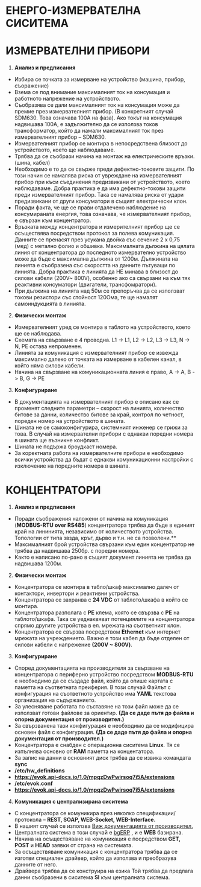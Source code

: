 # ЕНЕРГО-ИЗМЕРВАТЕЛНА СИСИТЕМА

# ИЗМЕРВАТЕЛНИ ПРИБОРИ

1. **Анализ и предписания**

- Избира се точката за измерване на устройство (машина, прибор, съоражение)
- Взема се под внимание максималният ток на консумация и работното напрежение на устройството.
- Съобразява се дали максималният ток на консумация може да премие през измервателният прибор. (В конкретният случай SDM630. Това означава 100А на фаза). Ако токът на консумация надвишава 100А, е задължително да се използва токов трансформатор, който да намали максималният ток през измервателният прибор – SDM630.
- Измервателният прибор се монтира в непосредствена близост до устройството, което ще наблюдаваме.
- Трябва да се съобрази начина на монтаж на електрическите връзки.(шина, кабел)
- Необходимо е то да се свърже преди дефектно-токовите защити. По този начин се намалява риска от увреждане на измервателният прибор при къси съединения предизвикани от устройството, което наблюдаваме. Добра практика е да има дефектно-токови защити преди измервателният прибор. Така се намалява риска от удари предизвикани от други консуматори в същият електрически клон.
- Поради факта, че ще се прави отдалечено наблюдение на консумираната енергия, това означава, че измервателният прибор, e свързан към концентратор.
- Връзката между концентратора и измерителният прибор ще се осъществява посредством протокол за полева комуникация. Данните се пренасят през усукана двойка със сечение 2 х 0,75 (мед) с метално фолио и обшивка. Максималната дължина на цялата линия от концентратора до последното измервателно устройство може да бъде с максимална дължина от 1200м. Дължината на линията е съобразена със скоростта на данните пътуващи по линията. Добра практика е линията да НЕ минава в близост до силови кабели (200V~ 800V), особенно ако са свързани на към тях реактивни консуматори (двигатели, трансфомратори).
- При дължина на линията над 50м се препоръчва да се използват токови резистори със стойност 120Ома, те ще намалят самоиндукцията в линията.

2. **Физически монтаж**
- Измервателният уред се монтира в таблото на устройството, което ще се наблюдава.
- Схемата на свързване е 4 проводна. L1 -&gt; L1, L2 -&gt; L2, L3 -&gt; L3, N -&gt; N, PE остава непроменен.
- Линията за комуникация с измервателният прибор се извежда максимално далеко от точката на измерване в кабелен канал, в който няма силови кабели.
- Начина на свързване на комуникационната линия е право, A -&gt; A, B -&gt; B, G -&gt; PE

3. **Конфигуриране**
- В документацията на измервателният прибор е описано как се променят следните параметри – скорост на линията, количество битове за данни, количество битове за край, контрол по четност, пореден номер на устройството в шината.
- Шината не се самоконфигурира, системният инженер се грижи за това. В случай на измервателни прибори с еднакви поредни номера в шината ще възникне конфликт.
- Шината не подържа броудкаст номера.
- За коректната работа на измервателните прибори е необходимо всички устройства да бъдат с еднакви комуникационни настройки с изключение на поредните номера в шината.

# КОНЦЕНТРАТОРИ

1. **Анализ и предписания**
- Поради съображения наложени от начина на комуникация (**MODBUS-RTU over RS485**) концентратора трябва да бъде в единият край на лининията, независимо от количеството устройства. Топологии от типа звзда, кръг, дърво и т.н. не са позволени.**
- Максималният брой устройства свързани към един концентратор не трябва да надвишава 250бр. с поредни номера.
- Както е написано по-рано в същият документ линията не трябва да надвишава 1200м.

2. **Физически монтаж**
-  Концентратора се монтира в табло/шкаф максимално далеч от контактори, инвертори и реактивни устройства.
-  Концентратора се захранва с **24 VDC** от таблото/шкафа в който се монтира.
-  Концентратора разполага с  **PE**  клема, която се свързва с  **PE**  на таблото/шкафа. Така се уеднаквяват потенциялите на концентратора спрямо другите устройства в ел. мрежата на съответният клон.
-  Концентратора се свързва посредством  **Ethernet** към интернет мрежата на учреждението. Важно е този кабел да бъде отделен от силови кабели с напрежение **(200V ~ 800V)**.

3. **Конфигуриране**
-  Според документацията на производителя за свързване на концентратора с периферно устройство посредством  **MODBUS-RTU**  е необходимо да се създаде файл, който да опише картата с паметта на съответната преиферия. В този случай  Файлът с конфигурация на съответното устройство има  **YAML**  текстова организация на съдържанието.
-  За улесняване работата по съставяне на този файл може да се използват готови файлове за ориентир. **(Да се даде пътя до файла и опорна документация от производител.)**
-  За свързванена тази конфигурация е необходимо да се модифицира основен файл с конфигурация. **(Да се даде пътя до файла и опорна документация от производител.)**
-  Концентратора е снабден с операционна сиситема  **Linux**. Тя се изпълнява основно от **RAM** паметта на концентатора.
-  За запис на данни в основният диск трябва да се извика командата  **sync**
-  **/etc/hw\_definitions**
-  **https://evok.api-docs.io/1.0/mpqzDwPwirsoq7i5A/extensions**
-  **/etc/evok.conf**
-  **https://evok.api-docs.io/1.0/mpqzDwPwirsoq7i5A/extensions**

4. **Комуникация с централизирана сиситема**
-  С концентратора се комуникира през няколко спецификации/протокола –  **REST, SOAP, WEB-Socket, WEB-Interface.**
-  В нашият случай се използва [Виж документацията от производител.](https://evok.api-docs.io/1.0/rest/get-watchdog-state-watchdog-alias)
-  Централната система в този случай е [bgERP](https://bgerp.com/) , и е  **WEB**  базирана.
-  Начина на осъществяване на комуникация е посредством  **GET, POST**  и  **HEAD**  заявки от страна на системата.
-  За осъществяване комуникация с концентратора трябва да се изготви специален драйвер, който да използва и преобразува данните от него.
-  Драйвера трябва да се конструира на езика  Той трябва да предлага данни съобразени в сиситема  **SI**  към централната система.

